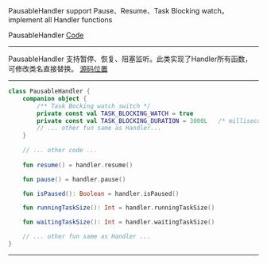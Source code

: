 PausableHandler support Pause、Resume、Task Blocking watch。implement all Handler functions

PausableHandler [Code](app/src/main/java/com/frisky/utils/PausableHandler.kt)

------

PausableHandler 支持暂停、恢复、阻塞监听。此类实现了Handler所有函数，可修改类名直接替换。
[源码位置](app/src/main/java/com/frisky/utils/PausableHandler.kt)

------

```kotlin
class PausableHandler {
    companion object {
        /** Task Bocking watch switch */
        private const val TASK_BLOCKING_WATCH = true
        private const val TASK_BLOCKING_DURATION = 3000L   /* milliseconds */
        // ... other fun same as Handler...
    }
    
    // ... other code ...
    
    fun resume() = handler.resume()

    fun pause() = handler.pause()

    fun isPaused(): Boolean = handler.isPaused()

    fun runningTaskSize(): Int = handler.runningTaskSize()

    fun waitingTaskSize(): Int = handler.waitingTaskSize()

    // ... other fun same as Handler ...
}
```

------

